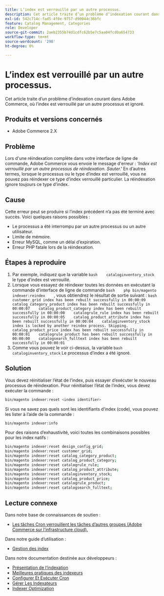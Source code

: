 ```yaml
---
title: L’index est verrouillé par un autre processus.
description: Cet article traite d’un problème d’indexation courant dans Adobe Commerce, où l’index est verrouillé par un autre processus et ignoré.
exl-id: 542c714c-fad5-4f0e-9757-d90044c36bfc
feature: Catalog Management, Categories
role: Developer
source-git-commit: 2aeb2355b74d1cdfc62b5e7c5aa04fcd0a654733
workflow-type: tm+mt
source-wordcount: '298'
ht-degree: 0%

---
```


# L’index est verrouillé par un autre processus.

Cet article traite d’un problème d’indexation courant dans Adobe Commerce, où l’index est verrouillé par un autre processus et ignoré.

## Produits et versions concernés

* Adobe Commerce 2.X

## Problème

Lors d&#39;une réindexation complète dans votre interface de ligne de commande, Adobe Commerce vous envoie le message d&#39;erreur : *&#39;Index est verrouillé par un autre processus de réindexation. Sauter.&#39;* En d’autres termes, lorsque le processus ou le type d’index est verrouillé, vous ne pouvez pas réindexer ce type d’index verrouillé particulier. La réindexation ignore toujours ce type d’index.

## Cause

Cette erreur peut se produire si l’index précédent n’a pas été terminé avec succès. Voici quelques raisons possibles :

* Le processus a été interrompu par un autre processus ou un autre utilisateur.
* Limite de mémoire.
* Erreur MySQL, comme un délai d’expiration.
* Erreur PHP fatale lors de la réindexation.

## Étapes à reproduire

1. Par exemple, indiquez que la variable    ```bash    cataloginventory_stock ```    le type d’index est verrouillé.
1. Lorsque vous essayez de réindexer toutes les données en exécutant la commande d’interface de ligne de commande    ```bash    php bin/magento indexer:reindex    ```, vous obtiendrez le résultat de sortie suivant :    ```bash    customer_grid index has been rebuilt successfully in 00:00:09    catalog_category_product index has been rebuilt successfully in 00:00:07    catalog_product_category index has been rebuilt successfully in 00:00:00    catalogrule_rule index has been rebuilt successfully in 00:00:05    catalog_product_attribute index has been rebuilt successfully in 00:00:04    cataloginventory_stock index is locked by another reindex process. Skipping.    catalog_product_price index has been rebuilt successfully in 00:00:01    catalogrule_product has been rebuilt successfully in 00:00:00    catalogsearch_fulltext index has been rebuilt successfully in 00:00:01    ```
1. Comme vous pouvez le voir ci-dessus, la variable    ```bash    cataloginventory_stock```    Le processus d’index a été ignoré.


## Solution

Vous devez réinitialiser l’état de l’index, puis essayer d’exécuter le nouveau processus de réindexation. Pour réinitialiser l’état de l’index, vous devez exécuter la commande :

```bash
bin/magento indexer:reset <index identifier>
```

Si vous ne savez pas quels sont les identifiants d’index (code), vous pouvez les lister à l’aide de la commande :

```bash
bin/magento indexer:info
```

Pour des raisons d’exhaustivité, voici toutes les combinaisons possibles pour les index natifs :

```bash
bin/magento indexer:reset design_config_grid;
bin/magento indexer:reset customer_grid;
bin/magento indexer:reset catalog_category_product;
bin/magento indexer:reset catalog_product_category;
bin/magento indexer:reset catalogrule_rule;
bin/magento indexer:reset catalog_product_attribute;
bin/magento indexer:reset cataloginventory_stock;
bin/magento indexer:reset catalog_product_price;
bin/magento indexer:reset catalogrule_product;
bin/magento indexer:reset catalogsearch_fulltext;
```


## Lecture connexe

Dans notre base de connaissances de soutien :

* [Les tâches Cron verrouillent les tâches d’autres groupes (Adobe Commerce sur l’infrastructure cloud).](/help/troubleshooting/miscellaneous/cron-tasks-lock-tasks-from-other-groups.md)

Dans notre guide d’utilisation :

* [Gestion des index](https://experienceleague.adobe.com/fr/docs/commerce-admin/systems/tools/index-management?itm_source=merchdocs&itm_medium=search_page&itm_campaign=federated_search&itm_term=reindexing)

Dans notre documentation destinée aux développeurs :

* [Présentation de l’indexation](https://developer.adobe.com/commerce/php/development/components/indexing/)
* [Meilleures pratiques des indexeurs](https://experienceleague.adobe.com/fr/docs/commerce-operations/performance-best-practices/configuration)
* [Configurer Et Exécuter Cron](https://experienceleague.adobe.com/fr/docs/commerce-operations/configuration-guide/cli/configure-cron-jobs)
* [Gérer Les Indexateurs](https://experienceleague.adobe.com/fr/docs/commerce-operations/configuration-guide/cli/manage-indexers)
* [Indexer Optimization](https://developer.adobe.com/commerce/php/development/components/indexing/optimization/)
